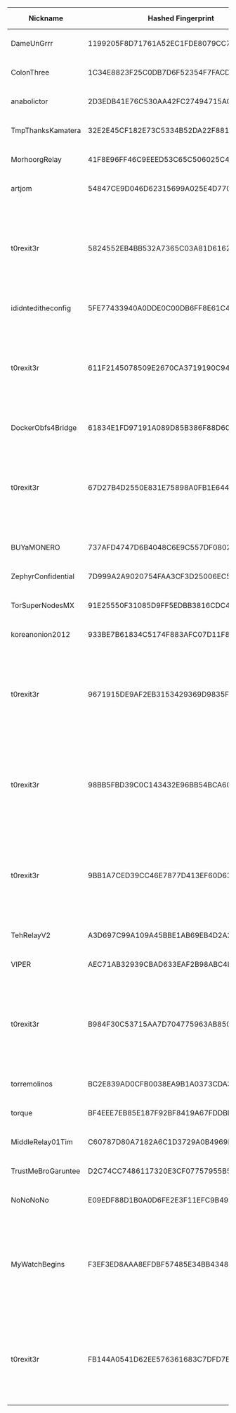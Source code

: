 | Nickname |  Hashed Fingerprint	| Or Addresses | Contact | Running | Flags | Last Seen | First Seen | Last Restarted | Advertised Bandwidth | Platform | Version | Version Status | Recommended Version | Verified hostnames | Exit policy |
|---|---|---|---|---|---|---|---|---|---|---|---|---|---|---|---|
|DameUnGrrr | 1199205F8D71761A52EC1FDE8079CC7D6A2D4A1C | ["5.181.188.200:9001","[2a03:cfc0:8004::4:48]:9001"] | dcinside.com <a AT dcinside dot live> | true | Running, V2Dir, Valid | 2025-08-04 19:00:00 | 2025-08-04 03:00:00 | 2025-08-04 06:57:04 | 0 | Tor 0.4.8.10 on Linux | 0.4.8.10 | recommended | true | N/A | ["reject *:*"]|
|ColonThree | 1C34E8823F25C0DB7D6F52354F7FACD2B11AC1AA | ["194.15.36.183:9001","[2a0e:97c0:3e3:66d::1]:9001"] | 504TimeOut - <tor [at] mymailclient [dot] de> | true | Running, V2Dir, Valid | 2025-08-04 19:00:00 | 2025-08-04 17:00:00 | 2025-08-04 16:35:20 | 0 | Tor 0.4.8.17 on Linux | 0.4.8.17 | recommended | true | N/A | ["reject *:*"]|
|anabolictor | 2D3EDB41E76C530AA42FC27494715ACBD3D37B4B | ["157.180.42.200:9001"] | nicenic@tutamail.com | true | Running, V2Dir, Valid | 2025-08-04 19:00:00 | 2025-08-04 09:00:00 | 2025-08-04 14:41:35 | 0 | Tor 0.4.8.10 on Linux | 0.4.8.10 | recommended | true | ["static.200.42.180.157.clients.your-server.de"] | ["reject *:*"]|
|TmpThanksKamatera | 32E2E45CF182E73C5334B52DA22F881B523A1765 | ["45.147.250.45:443"] | Alessandro Greco <alessandro DOT greco DOT 1 AT protonmail DOT com> | true | Running, V2Dir, Valid | 2025-08-04 19:00:00 | 2025-08-04 08:00:00 | 2025-08-04 07:25:18 | 0 | Tor 0.4.8.17 on Linux | 0.4.8.17 | recommended | true | N/A | ["reject *:*"]|
|MorhoorgRelay | 41F8E96FF46C9EEED53C65C506025C46F2D0BB6F | ["91.35.155.145:9001"] | Yro03jenZORAK106@gmail.com | true | Running, V2Dir, Valid | 2025-08-04 19:00:00 | 2025-08-04 13:00:00 | 2025-08-04 11:30:14 | 0 | Tor 0.4.8.17 on Linux | 0.4.8.17 | recommended | true | ["p5b239b91.dip0.t-ipconnect.de"] | ["reject *:*"]|
|artjom | 54847CE9D046D62315699A025E4D7706E139C98B | ["84.175.46.101:59913","[2003:d9:572a:6b00:921b:eff:fec6:35fe]:59913"] | artjom5@proton.me | true | Running, V2Dir, Valid | 2025-08-04 19:00:00 | 2025-08-04 19:00:00 | 2025-08-04 18:42:49 | 0 | Tor 0.4.8.17 on Linux | 0.4.8.17 | recommended | true | ["p54af2e65.dip0.t-ipconnect.de"] | ["reject *:*"]|
|t0rexit3r | 5824552EB4BB532A7365C03A81D6162ADFCBAE26 | ["46.183.216.212:8443"] | non1cknam3@proton.me | true | Exit, Running, V2Dir, Valid | 2025-08-04 19:00:00 | 2025-08-04 17:00:00 | 2025-08-04 16:22:04 | 0 | Tor 0.4.8.17 on Linux | 0.4.8.17 | recommended | true | N/A | ["reject 0.0.0.0/8:*","reject 169.254.0.0/16:*","reject 127.0.0.0/8:*","reject 192.168.0.0/16:*","reject 10.0.0.0/8:*","reject 172.16.0.0/12:*","reject 46.183.216.212:*","accept *:80","accept *:443","accept *:8080","reject *:*"]|
|ididnteditheconfig | 5FE77433940A0DDE0C00DB6FF8E61C4B7A075A7E | ["64.49.45.21:8443"] | N/A | false | Running, Valid | 2025-08-04 07:00:00 | 2025-08-04 02:00:00 | 2025-08-04 01:28:07 | 0 | Tor 0.4.8.11 on Linux | 0.4.8.11 | recommended | true | N/A | ["reject *:*"]|
|t0rexit3r | 611F2145078509E2670CA3719190C9458F66CF40 | ["46.183.216.212:8080"] | non1cknam3@proton.me | true | Exit, Running, V2Dir, Valid | 2025-08-04 19:00:00 | 2025-08-04 17:00:00 | 2025-08-04 16:22:08 | 0 | Tor 0.4.8.17 on Linux | 0.4.8.17 | recommended | true | N/A | ["reject 0.0.0.0/8:*","reject 169.254.0.0/16:*","reject 127.0.0.0/8:*","reject 192.168.0.0/16:*","reject 10.0.0.0/8:*","reject 172.16.0.0/12:*","reject 46.183.216.212:*","accept *:80","accept *:443","accept *:8080","reject *:*"]|
|DockerObfs4Bridge | 61834E1FD97191A089D85B386F88D6074165101A | ["31.178.106.239:9001"] | N/A | true | Running, V2Dir, Valid | 2025-08-04 19:00:00 | 2025-08-04 08:00:00 | 2025-08-04 06:04:58 | 0 | Tor 0.4.8.14 on Linux | 0.4.8.14 | recommended | true | ["31-178-106-239.dynamic.play.pl"] | ["reject *:*"]|
|t0rexit3r | 67D27B4D2550E831E75898A0FB1E644BD0C0E8F6 | ["46.183.216.212:5000"] | non1cknam3@proton.me | true | Exit, Running, V2Dir, Valid | 2025-08-04 19:00:00 | 2025-08-04 17:00:00 | 2025-08-04 16:22:05 | 0 | Tor 0.4.8.17 on Linux | 0.4.8.17 | recommended | true | N/A | ["reject 0.0.0.0/8:*","reject 169.254.0.0/16:*","reject 127.0.0.0/8:*","reject 192.168.0.0/16:*","reject 10.0.0.0/8:*","reject 172.16.0.0/12:*","reject 46.183.216.212:*","accept *:80","accept *:443","accept *:8080","reject *:*"]|
|BUYaMONERO | 737AFD4747D6B4048C6E9C557DF0802ACD4153A9 | ["212.192.214.44:443"] | N/A | true | Running, Valid | 2025-08-04 19:00:00 | 2025-08-04 12:00:00 | 2025-08-04 11:19:36 | 0 | Tor 0.4.8.17 on Linux | 0.4.8.17 | recommended | true | N/A | ["reject *:*"]|
|ZephyrConfidential | 7D999A2A9020754FAA3CF3D25006EC54827A50BD | ["23.95.79.234:443"] | N/A | true | Running, V2Dir, Valid | 2025-08-04 19:00:00 | 2025-08-04 19:00:00 | 2025-08-04 17:49:39 | 0 | Tor 0.4.8.17 on Linux | 0.4.8.17 | recommended | true | N/A | ["reject *:*"]|
|TorSuperNodesMX | 91E25550F31085D9FF5EDBB3816CDC4E05E32502 | ["103.138.188.124:443"] | torsupernodes@protonmail.com | true | Running, Valid | 2025-08-04 19:00:00 | 2025-08-04 07:00:00 | 2025-08-04 05:34:04 | 0 | Tor 0.4.8.17 on Linux | 0.4.8.17 | recommended | true | N/A | ["reject *:*"]|
|koreanonion2012 | 933BE7B61834C5174F883AFC07D11F8A78D5C46B | ["65.181.112.221:443"] | tykaltmail5@pm.me | true | Running, V2Dir, Valid | 2025-08-04 19:00:00 | 2025-08-04 07:00:00 | 2025-08-04 05:49:18 | 0 | Tor 0.4.8.10 on Linux | 0.4.8.10 | recommended | true | ["xodud.com"] | ["reject *:*"]|
|t0rexit3r | 9671915DE9AF2EB3153429369D9835F59FCDBC54 | ["46.183.216.212:9443"] | non1cknam3@proton.me | true | Exit, Running, V2Dir, Valid | 2025-08-04 19:00:00 | 2025-08-04 17:00:00 | 2025-08-04 16:22:04 | 0 | Tor 0.4.8.17 on Linux | 0.4.8.17 | recommended | true | N/A | ["reject 0.0.0.0/8:*","reject 169.254.0.0/16:*","reject 127.0.0.0/8:*","reject 192.168.0.0/16:*","reject 10.0.0.0/8:*","reject 172.16.0.0/12:*","reject 46.183.216.212:*","accept *:80","accept *:443","accept *:8080","reject *:*"]|
|t0rexit3r | 98BB5FBD39C0C143432E96BB54BCA606F63899DB | ["46.183.216.212:443"] | non1cknam3@proton.me | true | Exit, Running, V2Dir, Valid | 2025-08-04 19:00:00 | 2025-08-04 17:00:00 | 2025-08-04 16:22:09 | 0 | Tor 0.4.8.17 on Linux | 0.4.8.17 | recommended | true | N/A | ["reject 0.0.0.0/8:*","reject 169.254.0.0/16:*","reject 127.0.0.0/8:*","reject 192.168.0.0/16:*","reject 10.0.0.0/8:*","reject 172.16.0.0/12:*","reject 46.183.216.212:*","accept *:80","accept *:443","accept *:8080","reject *:*"]|
|t0rexit3r | 9BB1A7CED39CC46E7877D413EF60D639804C845D | ["46.183.216.212:80"] | non1cknam3@proton.me | true | Exit, Running, V2Dir, Valid | 2025-08-04 19:00:00 | 2025-08-04 17:00:00 | 2025-08-04 16:22:02 | 0 | Tor 0.4.8.17 on Linux | 0.4.8.17 | recommended | true | N/A | ["reject 0.0.0.0/8:*","reject 169.254.0.0/16:*","reject 127.0.0.0/8:*","reject 192.168.0.0/16:*","reject 10.0.0.0/8:*","reject 172.16.0.0/12:*","reject 46.183.216.212:*","accept *:80","accept *:443","accept *:8080","reject *:*"]|
|TehRelayV2 | A3D697C99A109A45BBE1AB69EB4D2A252750CC78 | ["83.11.191.45:9001"] | methsamurai@cocaine.ninja | true | Running, V2Dir, Valid | 2025-08-04 19:00:00 | 2025-08-04 12:00:00 | 2025-08-04 11:00:14 | 0 | Tor 0.4.8.17 on Linux | 0.4.8.17 | recommended | true | ["83.11.191.45.ipv4.supernova.orange.pl"] | ["reject *:*"]|
|VIPER | AEC71AB32939CBAD633EAF2B98ABC4D5B49E5FC1 | ["66.168.143.19:9100"] | N/A | true | Running, Valid | 2025-08-04 19:00:00 | 2025-08-04 05:00:00 | 2025-08-04 04:19:10 | 0 | Tor 0.4.8.17 on Linux | 0.4.8.17 | recommended | true | ["syn-066-168-143-019.res.spectrum.com"] | ["reject *:*"]|
|t0rexit3r | B984F30C53715AA7D704775963AB85079B80405F | ["46.183.216.212:5200"] | non1cknam3@proton.me | true | Exit, Running, V2Dir, Valid | 2025-08-04 19:00:00 | 2025-08-04 17:00:00 | 2025-08-04 16:22:07 | 0 | Tor 0.4.8.17 on Linux | 0.4.8.17 | recommended | true | N/A | ["reject 0.0.0.0/8:*","reject 169.254.0.0/16:*","reject 127.0.0.0/8:*","reject 192.168.0.0/16:*","reject 10.0.0.0/8:*","reject 172.16.0.0/12:*","reject 46.183.216.212:*","accept *:80","accept *:443","accept *:8080","reject *:*"]|
|torremolinos | BC2E839AD0CFB0038EA9B1A0373CDA39D491A871 | ["86.15.253.196:9001"] | N/A | true | Running, V2Dir, Valid | 2025-08-04 19:00:00 | 2025-08-04 12:00:00 | 2025-08-04 14:38:55 | 0 | Tor 0.4.8.10 on Linux | 0.4.8.10 | recommended | true | ["cpc92828-seac26-2-0-cust195.7-2.cable.virginm.net"] | ["reject *:*"]|
|torque | BF4EEE7EB85E187F92BF8419A67FDDBD7F128B37 | ["136.48.20.200:9001"] | N/A | true | Running, V2Dir, Valid | 2025-08-04 19:00:00 | 2025-08-04 08:00:00 | 2025-08-04 04:50:31 | 0 | Tor 0.4.8.17 on Linux | 0.4.8.17 | recommended | true | N/A | ["reject *:*"]|
|MiddleRelay01Tim | C60787D80A7182A6C1D3729A0B4969E568E57188 | ["155.94.154.133:9001"] | Tim <wt95377@gmail.com> | true | Running, V2Dir, Valid | 2025-08-04 19:00:00 | 2025-08-04 07:00:00 | 2025-08-04 06:06:59 | 0 | Tor 0.4.8.17 on Linux | 0.4.8.17 | recommended | true | N/A | ["reject *:*"]|
|TrustMeBroGaruntee | D2C74CC7486117320E3CF07757955B59F439068C | ["136.38.226.125:9002"] | untidy4982@proton.me | true | Running, V2Dir, Valid | 2025-08-04 19:00:00 | 2025-08-04 00:00:00 | 2025-08-04 01:32:13 | 0 | Tor 0.4.8.17 on Linux | 0.4.8.17 | recommended | true | N/A | ["reject *:*"]|
|NoNoNoNo | E09EDF88D1B0A0D6FE2E3F11EFC9B49669C2F4ED | ["46.167.244.3:80"] | N/A | true | Running, Valid | 2025-08-04 19:00:00 | 2025-08-04 12:00:00 | 2025-08-04 11:34:48 | 0 | Tor 0.4.8.17 on Linux | 0.4.8.17 | recommended | true | ["3.244.167.46.finalhosting.cz"] | ["reject *:*"]|
|MyWatchBegins | F3EF3ED8AAA8EFDBF57485E34BB434868B99FCA9 | ["152.53.184.161:443","[2a0a:4cc0:c1:12a1:58f9:e7ff:fe0b:b0f1]:443"] | mywatchbegins@atomicmail.io | true | Exit, Running, V2Dir, Valid | 2025-08-04 19:00:00 | 2025-08-04 15:00:00 | 2025-08-04 14:02:51 | 0 | Tor 0.4.8.17 on Linux | 0.4.8.17 | recommended | true | ["v2202508285279369167.quicksrv.de"] | ["reject 0.0.0.0/8:*","reject 169.254.0.0/16:*","reject 127.0.0.0/8:*","reject 192.168.0.0/16:*","reject 10.0.0.0/8:*","reject 172.16.0.0/12:*","reject 152.53.184.161:*","accept *:80","accept *:443","accept *:53","accept *:853","reject *:*"]|
|t0rexit3r | FB144A0541D62EE576361683C7DFD7E062CD1D55 | ["46.183.216.212:9001"] | non1cknam3@proton.me | true | Exit, Running, V2Dir, Valid | 2025-08-04 19:00:00 | 2025-08-04 17:00:00 | 2025-08-04 16:22:03 | 0 | Tor 0.4.8.17 on Linux | 0.4.8.17 | recommended | true | N/A | ["reject 0.0.0.0/8:*","reject 169.254.0.0/16:*","reject 127.0.0.0/8:*","reject 192.168.0.0/16:*","reject 10.0.0.0/8:*","reject 172.16.0.0/12:*","reject 46.183.216.212:*","accept *:80","accept *:443","accept *:8080","reject *:*"]|
